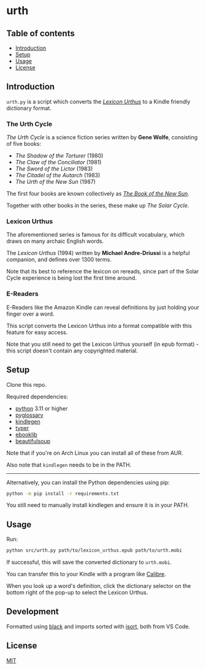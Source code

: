 # urth

## Table of contents

- [Introduction](#introduction)
- [Setup](#setup)
- [Usage](#usage)
- [License](#license)

## Introduction

`urth.py` is a script which converts the [_Lexicon Urthus_](https://www.siriusfiction.com/lexicon.html) to a Kindle friendly dictionary format.

### The Urth Cycle

_The Urth Cycle_ is a science fiction series written by **Gene Wolfe**, consisting of five books:
* _The Shadow of the Torturer_ (1980)
* _The Claw of the Conciliator_ (1981)
* _The Sword of the Lictor_ (1983)
* _The Citadel of the Autarch_ (1983)
* _The Urth of the New Sun_ (1987)

The first four books are known collectively as [_The Book of the New Sun_](https://en.wikipedia.org/wiki/The_Book_of_the_New_Sun).

Together with other books in the series, these make up _The Solar Cycle_.

### Lexicon Urthus

The aforementioned series is famous for its difficult vocabulary, which draws on many archaic English words.

The _Lexicon Urthus_ (1994) written by **Michael Andre-Driussi** is a helpful companion, and defines over 1300 terms.

Note that its best to reference the lexicon on rereads, since part of the Solar Cycle experience is being lost the first time around.

### E-Readers

E-Readers like the Amazon Kindle can reveal definitions by just holding your finger over a word.

This script converts the Lexicon Urthus into a format compatible with this feature for easy access.

Note that you still need to get the Lexicon Urthus yourself (in epub format) - this script doesn't contain any copyrighted material.

## Setup

Clone this repo.

Required dependencies:
* [python](https://www.python.org/) 3.11 or higher
* [pyglossary](https://github.com/ilius/pyglossary)
* [kindlegen](https://wiki.mobileread.com/wiki/KindleGen)
* [typer](https://typer.tiangolo.com/)
* [ebooklib](https://github.com/aerkalov/ebooklib)
* [beautifulsoup](https://www.crummy.com/software/BeautifulSoup/)

Note that if you're on Arch Linux you can install all of these from AUR.

Also note that `kindlegen` needs to be in the PATH.

---

Alternatively, you can install the Python dependencies using pip:

```sh
python -m pip install -r requirements.txt
```

You still need to manually install kindlegen and ensure it is in your PATH.

## Usage

Run:

```sh
python src/urth.py path/to/lexicon_urthus.epub path/to/urth.mobi
```

If successful, this will save the converted dictionary to `urth.mobi`.

You can transfer this to your Kindle with a program like [Calibre](https://calibre-ebook.com/).

When you look up a word's definition, click the dictionary selector on the bottom right of the pop-up to select the Lexicon Urthus.

## Development

Formatted using [black](https://github.com/psf/black) and imports sorted with [isort](https://github.com/PyCQA/isort), both from VS Code.

## License
[MIT](https://choosealicense.com/licenses/mit/)
